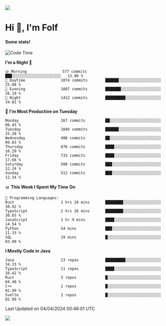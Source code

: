 <img src="https://komarev.com/ghpvc/?username=itsfolf"/>
<h1>Hi 👋, I'm Folf</h1>


#### Some stats!
<!--START_SECTION:waka-->
![Code Time](http://img.shields.io/badge/Code%20Time-2%2C176%20hrs%2013%20mins-blue)

**I'm a Night 🦉** 

```text
🌞 Morning                577 commits         ███░░░░░░░░░░░░░░░░░░░░░░   13.90 % 
🌆 Daytime                1074 commits        ██████░░░░░░░░░░░░░░░░░░░   25.88 % 
🌃 Evening                1087 commits        ███████░░░░░░░░░░░░░░░░░░   26.19 % 
🌙 Night                  1412 commits        █████████░░░░░░░░░░░░░░░░   34.02 % 
```
📅 **I'm Most Productive on Tuesday** 

```text
Monday                   267 commits         ██░░░░░░░░░░░░░░░░░░░░░░░   06.43 % 
Tuesday                  1046 commits        ██████░░░░░░░░░░░░░░░░░░░   25.20 % 
Wednesday                408 commits         ██░░░░░░░░░░░░░░░░░░░░░░░   09.83 % 
Thursday                 676 commits         ████░░░░░░░░░░░░░░░░░░░░░   16.29 % 
Friday                   733 commits         ████░░░░░░░░░░░░░░░░░░░░░   17.66 % 
Saturday                 508 commits         ███░░░░░░░░░░░░░░░░░░░░░░   12.24 % 
Sunday                   512 commits         ███░░░░░░░░░░░░░░░░░░░░░░   12.34 % 
```


📊 **This Week I Spent My Time On** 

```text
💬 Programming Languages: 
Rust                     2 hrs 28 mins       ████████░░░░░░░░░░░░░░░░░   30.92 % 
TypeScript               2 hrs 26 mins       ████████░░░░░░░░░░░░░░░░░   30.65 % 
JavaScript               1 hr 9 mins         ████░░░░░░░░░░░░░░░░░░░░░   14.54 % 
Python                   54 mins             ███░░░░░░░░░░░░░░░░░░░░░░   11.33 % 
SQL                      19 mins             █░░░░░░░░░░░░░░░░░░░░░░░░   03.99 % 
```

**I Mostly Code in Java** 

```text
Java                     23 repos            █████████░░░░░░░░░░░░░░░░   34.33 % 
TypeScript               11 repos            ████░░░░░░░░░░░░░░░░░░░░░   16.42 % 
Rust                     3 repos             █░░░░░░░░░░░░░░░░░░░░░░░░   04.48 % 
C++                      2 repos             █░░░░░░░░░░░░░░░░░░░░░░░░   02.99 % 
Svelte                   2 repos             █░░░░░░░░░░░░░░░░░░░░░░░░   02.99 % 
```




 Last Updated on 04/04/2024 00:46:01 UTC
<!--END_SECTION:waka-->
<a src="https://discord.com/users/1090088995976925305"><img src="https://lanyard-profile-readme.vercel.app/api/1090088995976925305"/></a></td> 
